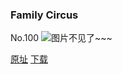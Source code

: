 ### Family Circus
No.100
![图片不见了~~~](https://imgs.xkcd.com/comics/family_circus.jpg)

[原址](https://xkcd.com//100) [下载](https://imgs.xkcd.com/comics/family_circus.jpg)

